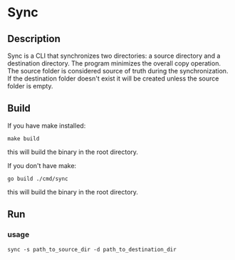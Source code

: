 # Sync

## Description

Sync is a CLI that synchronizes two directories: a source directory and a destination directory.
The program minimizes the overall copy operation. The source folder is considered source of truth during the synchronization.
If the destination folder doesn't exist it will be created unless the source folder is empty.
## Build

If you have make installed:
```shell
make build
```
this will build the binary in the root directory.

If you don't have make:
```shell
go build ./cmd/sync
```
this will build the binary in the root directory.

## Run

### usage
```shell
sync -s path_to_source_dir -d path_to_destination_dir
```